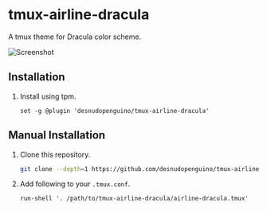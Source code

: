 # tmux-airline-dracula

A tmux theme for Dracula color scheme.

![Screenshot](https://raw.githubusercontent.com/desnudopenguino/tmux-airline-dracula/master/screenshot.png)

## Installation

1. Install using tpm.

    ```tmux
    set -g @plugin 'desnudopenguino/tmux-airline-dracula'
    ```

## Manual Installation

1. Clone this repository.

    ```sh
    git clone --depth=1 https://github.com/desnudopenguino/tmux-airline-dracula.git
    ```

1. Add following to your `.tmux.conf`.

    ```tmux
    run-shell '. /path/to/tmux-airline-dracula/airline-dracula.tmux'
    ```

